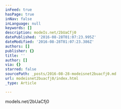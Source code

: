 ```yaml
---
inFeed: true
hasPage: true
inNav: false
inLanguage: null
keywords: []
description: modeIs.net/2bUaCfj0
datePublished: '2016-08-28T01:07:23.995Z'
dateModified: '2016-08-28T01:07:23.386Z'
authors: []
publisher: {}
title: ''
author: []
via: {}
starred: false
sourcePath: _posts/2016-08-28-modeisnet2buacfj0.md
url: modeisnet2buacfj0/index.html
_type: Article

---
```

modeIs.net/2bUaCfj0